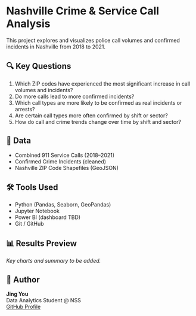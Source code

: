 # Nashville Crime & Service Call Analysis

This project explores and visualizes police call volumes and confirmed incidents in Nashville from 2018 to 2021.

## 🔍 Key Questions

1. Which ZIP codes have experienced the most significant increase in call volumes and incidents?
2. Do more calls lead to more confirmed incidents?
3. Which call types are more likely to be confirmed as real incidents or arrests?
4. Are certain call types more often confirmed by shift or sector?
5. How do call and crime trends change over time by shift and sector?

## 📁 Data

- Combined 911 Service Calls (2018–2021)
- Confirmed Crime Incidents (cleaned)
- Nashville ZIP Code Shapefiles (GeoJSON)

## 🛠 Tools Used

- Python (Pandas, Seaborn, GeoPandas)
- Jupyter Notebook
- Power BI (dashboard TBD)
- Git / GitHub

## 📊 Results Preview

_Key charts and summary to be added._

## 📌 Author

**Jing You**  
Data Analytics Student @ NSS  
[GitHub Profile](https://github.com/Newbeebeep)

